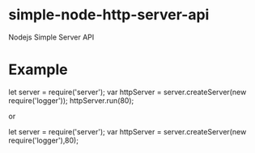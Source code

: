# simple-node-http-server-api
Nodejs Simple Server API

# Example

let server = require('server');
var httpServer = server.createServer(new require('logger'));
httpServer.run(80);

or

let server = require('server');
var httpServer = server.createServer(new require('logger'),80);
